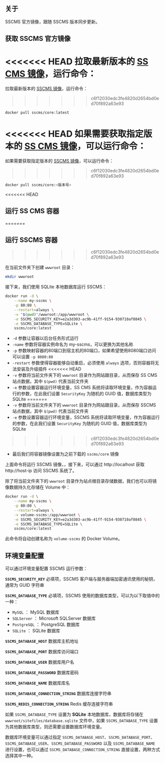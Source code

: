 ## 关于

SSCMS 官方镜像，跟随 SSCMS 版本同步更新。

## 获取 SSCMS 官方镜像

<<<<<<< HEAD
拉取最新版本的 [SS CMS 镜像](https://hub.docker.com/r/sscms/core)，运行命令：
=======
拉取最新版本的 [SSCMS 镜像](https://hub.docker.com/r/sscms/core)，运行命令：
>>>>>>> c6f12030edc3fe4820d2654bd0ed70f892a63e93

``` bash
docker pull sscms/core:latest
```

<<<<<<< HEAD
如果需要获取指定版本的 [SS CMS 镜像](https://hub.docker.com/r/sscms/core)，可以运行命令：
=======
如果需要获取指定版本的 [SSCMS 镜像](https://hub.docker.com/r/sscms/core)，可以运行命令：
>>>>>>> c6f12030edc3fe4820d2654bd0ed70f892a63e93

``` bash
docker pull sscms/core:<版本号>
```

<<<<<<< HEAD
## 运行 SS CMS 容器
=======
## 运行 SSCMS 容器
>>>>>>> c6f12030edc3fe4820d2654bd0ed70f892a63e93

在当前文件夹下创建 `wwwroot` 目录：

```bash
mkdir wwwroot
```

接下来，我们使用 SQLite 本地数据库运行 SSCMS：

```bash
docker run -d \
    --name my-sscms \
    -p 80:80 \
    --restart=always \
    -v "$(pwd)"/wwwroot:/app/wwwroot \
    -e SSCMS_SECURITY_KEY=e2a3d303-ac9b-41ff-9154-930710af0845 \
    -e SSCMS_DATABASE_TYPE=SQLite \
    sscms/core:latest
```

- `-d` 参数让容器以后台任务形式运行
- `-name` 参数将容器实例命名为 my-sscms，可以更换为其他名称
- `-p` 参数映射容器的80端口到宿主机的80端口，如果希望使用8080端口访问可以设置 `-p 8080:80`
- `-restart` 参数使得容器能够自动重启，必须使用 `always` 选项，否则容器将无法安装及升级插件
<<<<<<< HEAD
- `-v` 参数将当前文件夹下的 `wwwroot` 目录作为网站跟目录，从而保存 SS CMS 站点数据，其中 `$(pwd)` 代表当前文件夹
- `-e` 参数设置容器运行环境变量，SS CMS 系统将读取环境变量，作为容器运行的参数，在此我们设置 `SecurityKey` 为随机的 GUID 值，数据库类型为 SQLite
=======
- `-v` 参数将当前文件夹下的 `wwwroot` 目录作为网站跟目录，从而保存 SSCMS 站点数据，其中 `$(pwd)` 代表当前文件夹
- `-e` 参数设置容器运行环境变量，SSCMS 系统将读取环境变量，作为容器运行的参数，在此我们设置 `SecurityKey` 为随机的 GUID 值，数据库类型为 SQLite
>>>>>>> c6f12030edc3fe4820d2654bd0ed70f892a63e93
- 最后我们将容器镜像设置为之前下载的 `sscms/core` 镜像

上面命令将运行 SSCMS 镜像，，接下来，可以通过 http://localhost 获取 http://host-ip 访问 SSCMS 系统了。

除了将当前文件夹下的 `wwwroot` 目录作为站点根目录存储数据，我们也可以将镜像数据持久化存储在 Volume 中：

```bash
docker run -d \
    --name my-sscms \
    -p 80:80 \
    --restart=always \
    -v volume-sscms:/app/wwwroot \
    -e SSCMS_SECURITY_KEY=e2a3d303-ac9b-41ff-9154-930710af0845 \
    -e SSCMS_DATABASE_TYPE=SQLite \
    sscms/core:latest
```

此命令将自动创建名称为 `volume-sscms` 的 Docker Volume。

## 环境变量配置

可以通过环境变量配置 SSCMS 运行参数：

**`SSCMS_SECURITY_KEY`** 必填项，SSCMS 客户端与服务器端加密通讯使用的秘钥，通常为 GUID 字符串

**`SSCMS_DATABASE_TYPE`** 必填项，SSCMS 使用的数据库类型，可以为以下取值中的一种：

- `MySQL` ： MySQL 数据库
- `SQLServer` ： Microsoft SQLServer 数据库
- `PostgreSQL` ： PostgreSQL 数据库
- `SQLite` ： SQLite 数据库

**`SSCMS_DATABASE_HOST`** 数据库主机地址

**`SSCMS_DATABASE_PORT`** 数据库访问端口

**`SSCMS_DATABASE_USER`** 数据库用户名

**`SSCMS_DATABASE_PASSWORD`** 数据库密码

**`SSCMS_DATABASE_NAME`** 数据库库名

**`SSCMS_DATABASE_CONNECTION_STRING`** 数据库连接字符串

**`SSCMS_REDIS_CONNECTION_STRING`** Redis 缓存连接字符串

如果 `SSCMS_DATABASE_TYPE` 设置为 **SQLite** 本地数据库，数据库将存储在 `wwwroot/sitefiles/database.sqlite` 文件中，如果 `SSCMS_DATABASE_TYPE` 设置为其他数据库类型，则还需要设置数据库环境变量。

数据库环境变量可以通过指定 `SSCMS_DATABASE_HOST`、`SSCMS_DATABASE_PORT`、`SSCMS_DATABASE_USER`、`SSCMS_DATABASE_PASSWORD` 以及 `SSCMS_DATABASE_NAME` 进行设置，也可以通过 `SSCMS_DATABASE_CONNECTION_STRING` 直接设置，两种方式选择其中一种。
